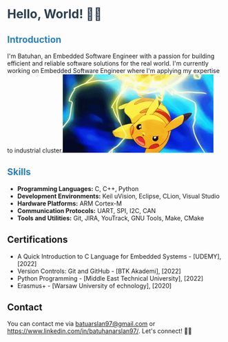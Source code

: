 

# <span style="color: #2C3E50;">Hello, World! 👋🏽</span>
## <span style="color: #2980B9;">Introduction</span>
I'm Batuhan, an Embedded Software Engineer with a passion for building efficient and reliable software solutions for the real world. I'm currently working on Embedded Software Engineer where I'm applying my expertise to industrial cluster.<img src = "https://github.com/arslanbatu97/arslanbatu97/blob/main/electro-ball-pikachu.gif" width = "350" />

## <span style="color: #2980B9;">Skills</span>
- **Programming Languages:** C, C++, Python
- **Development Environments:** Keil uVision, Eclipse, CLion, Visual Studio
- **Hardware Platforms:** ARM Cortex-M
- **Communication Protocols:** UART, SPI, I2C, CAN
- **Tools and Utilities:** Git, JIRA, YouTrack, GNU Tools, Make, CMake


## Certifications
- A Quick Introduction to C Language for Embedded Systems - [UDEMY], [2022]
- Version Controls: Git and GitHub - [BTK Akademi], [2022]
- Python Programming - [Middle East Technical University], [2022]
- Erasmus+ - [Warsaw University of echnology], [2020]
## Contact
You can contact me via batuarslan97@gmail.com or https://www.linkedin.com/in/batuhanarslan97/. Let's connect! 👍🏽

